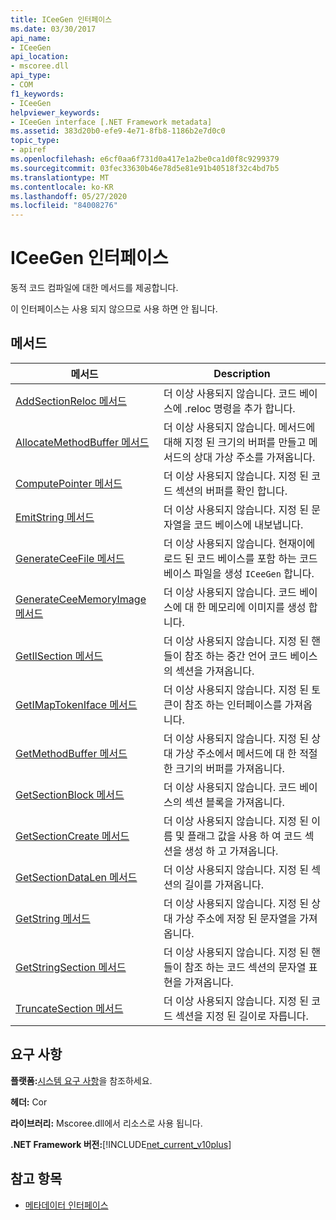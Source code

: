 ```yaml
---
title: ICeeGen 인터페이스
ms.date: 03/30/2017
api_name:
- ICeeGen
api_location:
- mscoree.dll
api_type:
- COM
f1_keywords:
- ICeeGen
helpviewer_keywords:
- ICeeGen interface [.NET Framework metadata]
ms.assetid: 383d20b0-efe9-4e71-8fb8-1186b2e7d0c0
topic_type:
- apiref
ms.openlocfilehash: e6cf0aa6f731d0a417e1a2be0ca1d0f8c9299379
ms.sourcegitcommit: 03fec33630b46e78d5e81e91b40518f32c4bd7b5
ms.translationtype: MT
ms.contentlocale: ko-KR
ms.lasthandoff: 05/27/2020
ms.locfileid: "84008276"
---
```

# <a name="iceegen-interface"></a>ICeeGen 인터페이스
동적 코드 컴파일에 대한 메서드를 제공합니다.  
  
 이 인터페이스는 사용 되지 않으므로 사용 하면 안 됩니다.  
  
## <a name="methods"></a>메서드  
  
|메서드|Description|  
|------------|-----------------|  
|[AddSectionReloc 메서드](iceegen-addsectionreloc-method.md)|더 이상 사용되지 않습니다. 코드 베이스에 .reloc 명령을 추가 합니다.|  
|[AllocateMethodBuffer 메서드](iceegen-allocatemethodbuffer-method.md)|더 이상 사용되지 않습니다. 메서드에 대해 지정 된 크기의 버퍼를 만들고 메서드의 상대 가상 주소를 가져옵니다.|  
|[ComputePointer 메서드](iceegen-computepointer-method.md)|더 이상 사용되지 않습니다. 지정 된 코드 섹션의 버퍼를 확인 합니다.|  
|[EmitString 메서드](iceegen-emitstring-method.md)|더 이상 사용되지 않습니다. 지정 된 문자열을 코드 베이스에 내보냅니다.|  
|[GenerateCeeFile 메서드](iceegen-generateceefile-method.md)|더 이상 사용되지 않습니다. 현재이에 로드 된 코드 베이스를 포함 하는 코드 베이스 파일을 생성 `ICeeGen` 합니다.|  
|[GenerateCeeMemoryImage 메서드](iceegen-generateceememoryimage-method.md)|더 이상 사용되지 않습니다. 코드 베이스에 대 한 메모리에 이미지를 생성 합니다.|  
|[GetIlSection 메서드](iceegen-getilsection-method.md)|더 이상 사용되지 않습니다. 지정 된 핸들이 참조 하는 중간 언어 코드 베이스의 섹션을 가져옵니다.|  
|[GetIMapTokenIface 메서드](iceegen-getimaptokeniface-method.md)|더 이상 사용되지 않습니다. 지정 된 토큰이 참조 하는 인터페이스를 가져옵니다.|  
|[GetMethodBuffer 메서드](iceegen-getmethodbuffer-method.md)|더 이상 사용되지 않습니다. 지정 된 상대 가상 주소에서 메서드에 대 한 적절 한 크기의 버퍼를 가져옵니다.|  
|[GetSectionBlock 메서드](iceegen-getsectionblock-method.md)|더 이상 사용되지 않습니다. 코드 베이스의 섹션 블록을 가져옵니다.|  
|[GetSectionCreate 메서드](iceegen-getsectioncreate-method.md)|더 이상 사용되지 않습니다. 지정 된 이름 및 플래그 값을 사용 하 여 코드 섹션을 생성 하 고 가져옵니다.|  
|[GetSectionDataLen 메서드](iceegen-getsectiondatalen-method.md)|더 이상 사용되지 않습니다. 지정 된 섹션의 길이를 가져옵니다.|  
|[GetString 메서드](iceegen-getstring-method.md)|더 이상 사용되지 않습니다. 지정 된 상대 가상 주소에 저장 된 문자열을 가져옵니다.|  
|[GetStringSection 메서드](iceegen-getstringsection-method.md)|더 이상 사용되지 않습니다. 지정 된 핸들이 참조 하는 코드 섹션의 문자열 표현을 가져옵니다.|  
|[TruncateSection 메서드](iceegen-truncatesection-method.md)|더 이상 사용되지 않습니다. 지정 된 코드 섹션을 지정 된 길이로 자릅니다.|  
  
## <a name="requirements"></a>요구 사항  
 **플랫폼:**[시스템 요구 사항](../../get-started/system-requirements.md)을 참조하세요.  
  
 **헤더:** Cor  
  
 **라이브러리:** Mscoree.dll에서 리소스로 사용 됩니다.  
  
 **.NET Framework 버전:**[!INCLUDE[net_current_v10plus](../../../../includes/net-current-v10plus-md.md)]  
  
## <a name="see-also"></a>참고 항목

- [메타데이터 인터페이스](metadata-interfaces.md)
